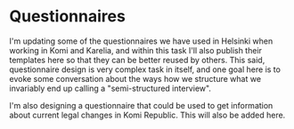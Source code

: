 # Questionnaires

I'm updating some of the questionnaires we have used in Helsinki when working in Komi and Karelia, and within this task I'll also publish their templates here so that they can be better reused by others. This said, questionnaire design is very complex task in itself, and one goal here is to evoke some conversation about the ways how we structure what we invariably end up calling a "semi-structured interview".

I'm also designing a questionnaire that could be used to get information about current legal changes in Komi Republic. This will also be added here.
